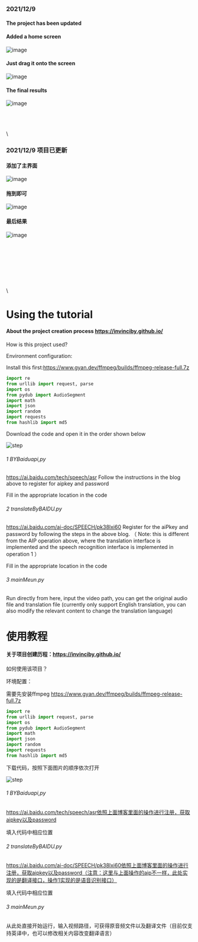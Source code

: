 ### 2021/12/9 
#### The project has been updated
#### Added a home screen
![image](https://user-images.githubusercontent.com/78719936/145416976-60716184-07f1-44e7-aad5-34650172ac70.png)
#### Just drag it onto the screen  
![image](https://user-images.githubusercontent.com/78719936/145417110-d1b97afd-6813-42cb-af7a-7977928f74df.png)
#### The final results  
![image](https://user-images.githubusercontent.com/78719936/145417255-9210fdc3-f3ff-4f04-9f40-f6a79fc53388.png)

\
\
\
\

### 2021/12/9 项目已更新
#### 添加了主界面
![image](https://user-images.githubusercontent.com/78719936/145416976-60716184-07f1-44e7-aad5-34650172ac70.png)
#### 拖到即可
![image](https://user-images.githubusercontent.com/78719936/145417110-d1b97afd-6813-42cb-af7a-7977928f74df.png)
#### 最后结果
![image](https://user-images.githubusercontent.com/78719936/145417255-9210fdc3-f3ff-4f04-9f40-f6a79fc53388.png)

\
\
\
\
\
\
\
\

#  Using the tutorial 

####  About the project creation process https://invinciby.github.io/

 How is this project used? 

Environment configuration:

Install this first:https://www.gyan.dev/ffmpeg/builds/ffmpeg-release-full.7z 

```python
import re
from urllib import request, parse
import os
from pydub import AudioSegment
import math
import json
import random
import requests
from hashlib import md5
```

 Download the code and open it in the order shown below 

![step](https://user-images.githubusercontent.com/78719936/144977438-6d0a1437-9439-44ef-a1a0-c7ec36f850b1.png)

###### 1 BYBaiduapi,py

https://ai.baidu.com/tech/speech/asr Follow the instructions in the blog above to register for aipkey and password 

 Fill in the appropriate location in the code 

###### 2 translateByBAIDU.py

https://ai.baidu.com/ai-doc/SPEECH/pk38lxi60 Register for the aiPkey and password by following the steps in the above blog. （ Note: this is different from the AIP operation above, where the translation interface is implemented and the speech recognition interface is implemented in operation 1 ）

 Fill in the appropriate location in the code 

###### 3 mainMeun.py

 Run directly from here, input the video path, you can get the original audio file and translation file (currently only support English translation, you can also modify the relevant content to change the translation language) 



# 使用教程

#### 关于项目创建历程：https://invinciby.github.io/

如何使用该项目？

环境配置：

需要先安装ffmpeg https://www.gyan.dev/ffmpeg/builds/ffmpeg-release-full.7z 

```python
import re
from urllib import request, parse
import os
from pydub import AudioSegment
import math
import json
import random
import requests
from hashlib import md5
```

下载代码，按照下面图片的顺序依次打开

![step](https://user-images.githubusercontent.com/78719936/144977438-6d0a1437-9439-44ef-a1a0-c7ec36f850b1.png)

###### 1 BYBaiduapi,py

https://ai.baidu.com/tech/speech/asr依照上面博客里面的操作进行注册，获取aipkey以及password

填入代码中相应位置

###### 2 translateByBAIDU.py

https://ai.baidu.com/ai-doc/SPEECH/pk38lxi60依照上面博客里面的操作进行注册，获取aipkey以及password（注意：这里与上面操作的aip不一样，此处实现的是翻译接口，操作1实现的是语音识别接口）

填入代码中相应位置

###### 3 mainMeun.py

从此处直接开始运行，输入视频路径，可获得原音频文件以及翻译文件（目前仅支持英译中，也可以修改相关内容改变翻译语言）




